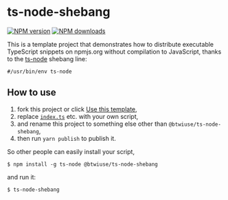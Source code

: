 # ts-node-shebang

[![NPM version](https://img.shields.io/npm/v/@btwiuse/ts-node-shebang.svg?style=flat)](https://npmjs.org/package/@btwiuse/ts-node-shebang)
[![NPM downloads](https://img.shields.io/npm/dm/@btwiuse/ts-node-shebang.svg?style=flat)](https://npmjs.org/package/@btwiuse/ts-node-shebang)

This is a template project that demonstrates how to distribute executable TypeScript snippets on npmjs.org without compilation to JavaScript, thanks to the [ts-node](https://www.npmjs.com/package/ts-node) shebang line:

```
#/usr/bin/env ts-node
```

## How to use

1. fork this project or click [Use this template](https://github.com/btwiuse/ts-node-shebang/generate),
2. replace [`index.ts`](./index.ts) etc. with your own script,
3. and rename this project to something else other than `@btwiuse/ts-node-shebang`,
4. then run `yarn publish` to publish it.

So other people can easily install your script,

```
$ npm install -g ts-node @btwiuse/ts-node-shebang
```

and run it:

```
$ ts-node-shebang
```
